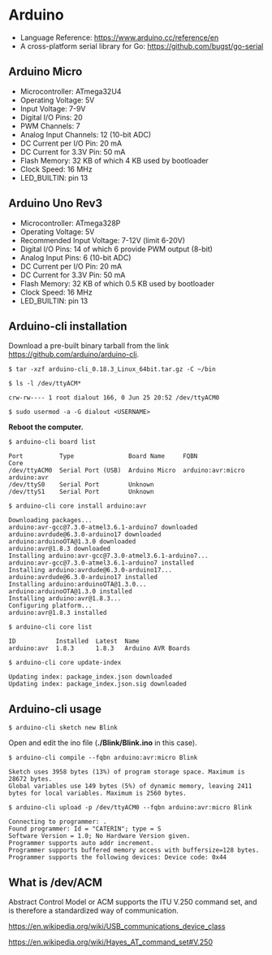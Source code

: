 # Arduino

* Language Reference: https://www.arduino.cc/reference/en
* A cross-platform serial library for Go: https://github.com/bugst/go-serial

## Arduino Micro

* Microcontroller: ATmega32U4
* Operating Voltage: 5V
* Input Voltage: 7-9V
* Digital I/O Pins: 20
* PWM Channels: 7
* Analog Input Channels: 12 (10-bit ADC)
* DC Current per I/O Pin: 20 mA
* DC Current for 3.3V Pin: 50 mA
* Flash Memory: 32 KB of which 4 KB used by bootloader
* Clock Speed: 16 MHz
* LED_BUILTIN: pin 13

## Arduino Uno Rev3

* Microcontroller: ATmega328P
* Operating Voltage: 5V
* Recommended Input Voltage: 7-12V (limit 6-20V)
* Digital I/O Pins: 14 of which 6 provide PWM output (8-bit)
* Analog Input Pins: 6 (10-bit ADC)
* DC Current per I/O Pin: 20 mA
* DC Current for 3.3V Pin: 50 mA
* Flash Memory: 32 KB of which 0.5 KB used by bootloader
* Clock Speed: 16 MHz
* LED_BUILTIN: pin 13

## Arduino-cli installation

Download a pre-built binary tarball from the link https://github.com/arduino/arduino-cli.

```console
$ tar -xzf arduino-cli_0.18.3_Linux_64bit.tar.gz -C ~/bin

$ ls -l /dev/ttyACM*

crw-rw---- 1 root dialout 166, 0 Jun 25 20:52 /dev/ttyACM0

$ sudo usermod -a -G dialout <USERNAME>
```

__Reboot the computer.__

```console
$ arduino-cli board list

Port          Type               Board Name     FQBN               Core
/dev/ttyACM0  Serial Port (USB)  Arduino Micro  arduino:avr:micro  arduino:avr
/dev/ttyS0    Serial Port        Unknown
/dev/ttyS1    Serial Port        Unknown
```

```console
$ arduino-cli core install arduino:avr

Downloading packages...
arduino:avr-gcc@7.3.0-atmel3.6.1-arduino7 downloaded
arduino:avrdude@6.3.0-arduino17 downloaded
arduino:arduinoOTA@1.3.0 downloaded
arduino:avr@1.8.3 downloaded
Installing arduino:avr-gcc@7.3.0-atmel3.6.1-arduino7...
arduino:avr-gcc@7.3.0-atmel3.6.1-arduino7 installed
Installing arduino:avrdude@6.3.0-arduino17...
arduino:avrdude@6.3.0-arduino17 installed
Installing arduino:arduinoOTA@1.3.0...
arduino:arduinoOTA@1.3.0 installed
Installing arduino:avr@1.8.3...
Configuring platform...
arduino:avr@1.8.3 installed
```

```console
$ arduino-cli core list

ID           Installed  Latest  Name
arduino:avr  1.8.3      1.8.3   Arduino AVR Boards

$ arduino-cli core update-index

Updating index: package_index.json downloaded
Updating index: package_index.json.sig downloaded
```

## Arduino-cli usage

```console
$ arduino-cli sketch new Blink
```

Open and edit the ino file (__./Blink/Blink.ino__ in this case).

```console
$ arduino-cli compile --fqbn arduino:avr:micro Blink

Sketch uses 3958 bytes (13%) of program storage space. Maximum is 28672 bytes.
Global variables use 149 bytes (5%) of dynamic memory, leaving 2411 bytes for local variables. Maximum is 2560 bytes.

$ arduino-cli upload -p /dev/ttyACM0 --fqbn arduino:avr:micro Blink

Connecting to programmer: .
Found programmer: Id = "CATERIN"; type = S
Software Version = 1.0; No Hardware Version given.
Programmer supports auto addr increment.
Programmer supports buffered memory access with buffersize=128 bytes.
Programmer supports the following devices: Device code: 0x44
```

## What is /dev/ACM

Abstract Control Model or ACM supports the ITU V.250 command set, and is therefore a standardized way of communication.

https://en.wikipedia.org/wiki/USB_communications_device_class

https://en.wikipedia.org/wiki/Hayes_AT_command_set#V.250

